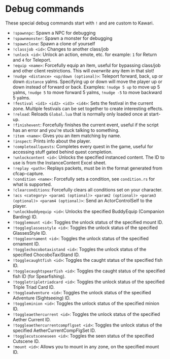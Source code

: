 # Debug commands

These special debug commands start with `!` and are custom to Kawari.

* `!spawnnpc`: Spawn a NPC for debugging
* `!spawnmonster`: Spawn a monster for debugging
* `!spawnclone`: Spawn a clone of yourself
* `!classjob <id>`: Changes to another class/job
* `!unlock <id>`: Unlock an action, emote, etc. for example: `1` for Return and `4` for Teleport.
* `!equip <name>`: Forcefully equip an item, useful for bypassing class/job and other client restrictions. This will *overwrite* any item in that slot!
* `!nudge <distance> <up/down (optional)>`: Teleport forward, back, up or down `distance` yalms. Specifying up or down will move the player up or down instead of forward or back. Examples: `!nudge 5 up` to move up 5 yalms, `!nudge 5` to move forward 5 yalms, `!nudge -5` to move backward 5 yalms.
* `!festival <id1> <id2> <id3> <id4>`: Sets the festival in the current zone. Multiple festivals can be set together to create interesting effects.
* `!reload`: Reloads `Global.lua` that is normally only loaded once at start-up.
* `!finishevent`: Forcefully finishes the current event, useful if the script has an error and you're stuck talking to something.
* `!item <name>`: Gives you an item matching by name.
* `!inspect`: Prints info about the player.
* `!completeallquests`: Completes every quest in the game, useful for accessing stuff gated behind quest completion.
* `!unlockcontent <id>`: Unlocks the specified instanced content. The ID to use is from the InstanceContent Excel sheet.
* `!replay <path>`: Replays packets, must be in the format generated from cfcap-capture.
* `!condition <name>`: Forcefully sets a condition, see `condition.rs` for what is supported.
* `!clearconditions`: Forcefully clears all conditions set on your character.
* `!acs <category> <param1 (optional)> <param2 (optional)> <param3 (optional)> <param4 (optional)>`: Send an ActorControlSelf to the player.
* `!unlockbuddyequip <id>`: Unlocks the specified BuddyEquip (Companion Barding) ID.
* `!togglemount <id>`: Toggles the unlock status of the specified mount ID.
* `!toggleglassesstyle <id>`: Toggles the unlock status of the specified GlassesStyle ID.
* `!toggleornament <id>`: Toggles the unlock status of the specified ornament ID.
* `!togglechocobotaxistand <id>`: Toggles the unlock status of the specified ChocoboTaxiStand ID.
* `!togglecaughtfish <id>`: Toggles the caught status of the specified fish ID.
* `!togglecaughtspearfish <id>`: Toggles the caught status of the specified fish ID (for Spearfishing).
* `!toggletripletriadcard <id>`: Toggles the unlock status of the specified Triple Triad Card ID.
* `!toggleadventure <id>`: Toggles the unlock status of the specified Adventure (Sightseeing) ID.
* `!toggleminion <id>`: Toggles the unlock status of the specified minion ID.
* `!toggleaethercurrent <id>`: Toggles the unlock status of the specified Aether Current ID.
* `!toggleaethercurrentcompflgset <id>`: Toggles the unlock status of the specified AetherCurrentCompFlgSet ID.
* `!togglecutsceneseen <id>`: Toggles the seen status of the specified Cutscene ID.
* `!mount <id>`: Allows you to mount in any zone, on the specified mount ID.
